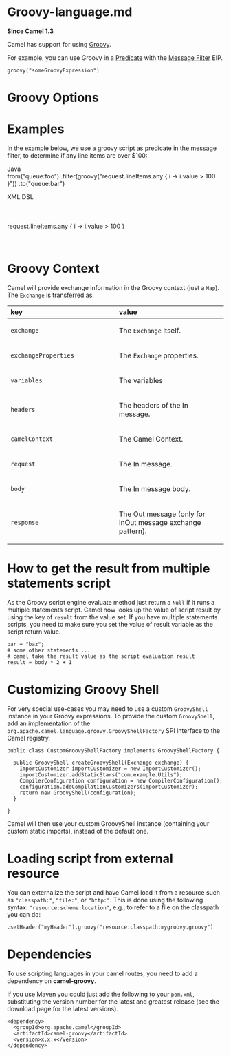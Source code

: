 # Groovy-language.md

**Since Camel 1.3**

Camel has support for using [Groovy](http://www.groovy-lang.org/).

For example, you can use Groovy in a
[Predicate](#manual::predicate.adoc) with the [Message
Filter](#eips:filter-eip.adoc) EIP.

    groovy("someGroovyExpression")

# Groovy Options

# Examples

In the example below, we use a groovy script as predicate in the message
filter, to determine if any line items are over $100:

Java  
from("queue:foo")
.filter(groovy("request.lineItems.any { i -\> i.value \> 100 }"))
.to("queue:bar")

XML DSL  
<route>  
<from uri="queue:foo"/>  
<filter>  
<groovy>request.lineItems.any { i -\> i.value \> 100 }</groovy>  
<to uri="queue:bar"/>  
</filter>  
</route>

# Groovy Context

Camel will provide exchange information in the Groovy context (just a
`Map`). The `Exchange` is transferred as:

<table>
<colgroup>
<col style="width: 50%" />
<col style="width: 50%" />
</colgroup>
<thead>
<tr>
<th style="text-align: left;">key</th>
<th style="text-align: left;">value</th>
</tr>
</thead>
<tbody>
<tr>
<td style="text-align: left;"><p><code>exchange</code></p></td>
<td style="text-align: left;"><p>The <code>Exchange</code>
itself.</p></td>
</tr>
<tr>
<td
style="text-align: left;"><p><code>exchangeProperties</code></p></td>
<td style="text-align: left;"><p>The <code>Exchange</code>
properties.</p></td>
</tr>
<tr>
<td style="text-align: left;"><p><code>variables</code></p></td>
<td style="text-align: left;"><p>The variables</p></td>
</tr>
<tr>
<td style="text-align: left;"><p><code>headers</code></p></td>
<td style="text-align: left;"><p>The headers of the In message.</p></td>
</tr>
<tr>
<td style="text-align: left;"><p><code>camelContext</code></p></td>
<td style="text-align: left;"><p>The Camel Context.</p></td>
</tr>
<tr>
<td style="text-align: left;"><p><code>request</code></p></td>
<td style="text-align: left;"><p>The In message.</p></td>
</tr>
<tr>
<td style="text-align: left;"><p><code>body</code></p></td>
<td style="text-align: left;"><p>The In message body.</p></td>
</tr>
<tr>
<td style="text-align: left;"><p><code>response</code></p></td>
<td style="text-align: left;"><p>The Out message (only for InOut message
exchange pattern).</p></td>
</tr>
</tbody>
</table>

# How to get the result from multiple statements script

As the Groovy script engine evaluate method just return a `Null` if it
runs a multiple statements script. Camel now looks up the value of
script result by using the key of `result` from the value set. If you
have multiple statements scripts, you need to make sure you set the
value of result variable as the script return value.

    bar = "baz";
    # some other statements ...
    # camel take the result value as the script evaluation result
    result = body * 2 + 1

# Customizing Groovy Shell

For very special use-cases you may need to use a custom `GroovyShell`
instance in your Groovy expressions. To provide the custom
`GroovyShell`, add an implementation of the
`org.apache.camel.language.groovy.GroovyShellFactory` SPI interface to
the Camel registry.

    public class CustomGroovyShellFactory implements GroovyShellFactory {
    
      public GroovyShell createGroovyShell(Exchange exchange) {
        ImportCustomizer importCustomizer = new ImportCustomizer();
        importCustomizer.addStaticStars("com.example.Utils");
        CompilerConfiguration configuration = new CompilerConfiguration();
        configuration.addCompilationCustomizers(importCustomizer);
        return new GroovyShell(configuration);
      }
    
    }

Camel will then use your custom GroovyShell instance (containing your
custom static imports), instead of the default one.

# Loading script from external resource

You can externalize the script and have Camel load it from a resource
such as `"classpath:"`, `"file:"`, or `"http:"`. This is done using the
following syntax: `"resource:scheme:location"`, e.g., to refer to a file
on the classpath you can do:

    .setHeader("myHeader").groovy("resource:classpath:mygroovy.groovy")

# Dependencies

To use scripting languages in your camel routes, you need to add a
dependency on **camel-groovy**.

If you use Maven you could just add the following to your `pom.xml`,
substituting the version number for the latest and greatest release (see
the download page for the latest versions).

    <dependency>
      <groupId>org.apache.camel</groupId>
      <artifactId>camel-groovy</artifactId>
      <version>x.x.x</version>
    </dependency>
